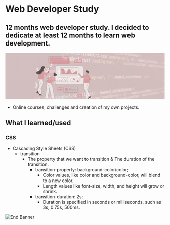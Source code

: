 # Web Developer Study
## 12 months web developer study. I decided to dedicate at least 12 months to learn web development.

![Begin Banner](/Documentation/top-1200x350.gif)

* Online courses, challenges and creation of my own projects.

## What I learned/used 
### CSS 
* Cascading Style Sheets (CSS) 
    * transition
        * The property that we want to transition & The duration of the transition.
            * transition-property: background-color/color;
                * Color values, like color and background-color, will blend to a new color.
                * Length values like font-size, width, and height will grow or shrink.
            * transition-duration: 2s;
                * Duration is specified in seconds or milliseconds, such as 3s, 0.75s, 500ms.
                
        



![End Banner](/Documentation/botton-1200x350.gif)
